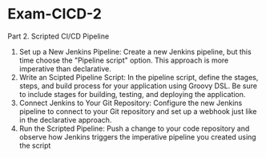 # Exam-CICD-2

Part 2. Scripted CI/CD Pipeline
1. Set up a New Jenkins Pipeline:
Create a new Jenkins pipeline, but this time choose the "Pipeline script" option. This approach is more imperative than declarative.
2. Write an Scipted Pipeline Script:
In the pipeline script, define the stages, steps, and build process for your application using Groovy DSL. Be sure to include stages for building, testing, and deploying the application.
3. Connect Jenkins to Your Git Repository:
Configure the new Jenkins pipeline to connect to your Git repository and set up a webhook just like in the declarative approach.
4. Run the Scripted Pipeline:
Push a change to your code repository and observe how Jenkins triggers the imperative pipeline you created using the script
